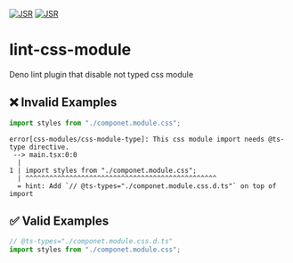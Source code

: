 [![JSR](https://jsr.io/badges/@tsutoringo/lint-css-modules)](https://jsr.io/@tsutoringo/lint-css-modules)
[![JSR](https://jsr.io/badges/@tsutoringo/lint-css-modules/score)](https://jsr.io/@tsutoringo/lint-css-modules)
# lint-css-module
Deno lint plugin that disable not typed css module

## ❌ Invalid Examples
```typescript
import styles from "./componet.module.css";
```

```
error[css-modules/css-module-type]: This css module import needs @ts-type directive.
 --> main.tsx:0:0
  | 
1 | import styles from "./componet.module.css";
  | ^^^^^^^^^^^^^^^^^^^^^^^^^^^^^^^^^^^^^^^^^^^^^^^^
  = hint: Add `// @ts-types="./componet.module.css.d.ts"` on top of import
```

## ✅ Valid Examples
```typescript
// @ts-types="./componet.module.css.d.ts"
import styles from "./componet.module.css";
```
